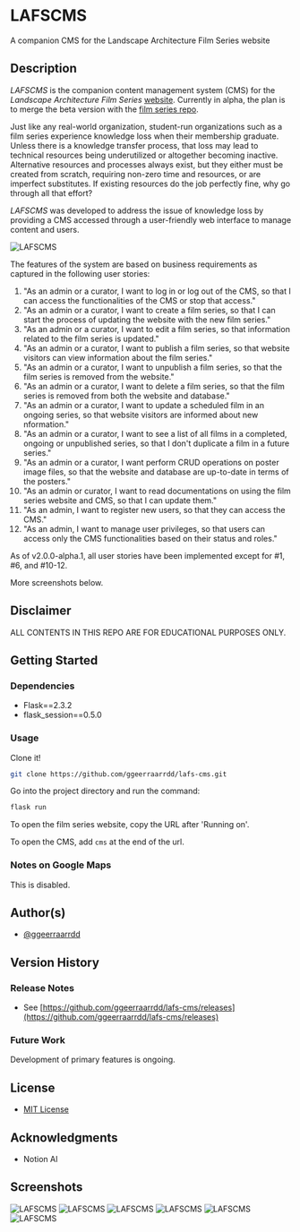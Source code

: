 # LAFSCMS

A companion CMS for the Landscape Architecture Film Series website

## Description

_LAFSCMS_ is the companion content management system (CMS) for the _Landscape Architecture Film Series_ [website](https://l-a-f-s.org/). Currently in alpha, the plan is to merge the beta version with the [film series repo](https://github.com/ggeerraarrdd/film-series).

Just like any real-world organization, student-run organizations such as a film series experience knowledge loss when their membership graduate. Unless there is a knowledge transfer process, that loss may lead to technical resources being underutilized or altogether becoming inactive. Alternative resources and processes always exist, but they either must be created from scratch, requiring non-zero time and resources, or are imperfect substitutes. If existing resources do the job perfectly fine, why go through all that effort?

_LAFSCMS_ was developed to address the issue of knowledge loss by providing a CMS accessed through a user-friendly web interface to manage content and users.

![LAFSCMS](/static/images/lafscms_1.png)

The features of the system are based on business requirements as captured in the following user stories:

1. "As an admin or a curator, I want to log in or log out of the CMS, so that I can access the functionalities of the CMS or stop that access."
2. "As an admin or a curator, I want to create a film series, so that I can start the process of updating the website with the new film series."
3. "As an admin or a curator, I want to edit a film series, so that information related to the film series is updated."
4. "As an admin or a curator, I want to publish a film series, so that website visitors can view information about the film series."
5. "As an admin or a curator, I want to unpublish a film series, so that the film series is removed from the website."
6. "As an admin or a curator, I want to delete a film series, so that the film series is removed from both the website and database."
7. "As an admin or a curator, I want to update a scheduled film in an ongoing series, so that website visitors are informed about new nformation."
8. "As an admin or a curator, I want to see a list of all films in a completed, ongoing or unpublished series, so that I don't duplicate a film in a future series."
9. "As an admin or a curator, I want perform CRUD operations on poster image files, so that the website and database are up-to-date in terms of the posters."
10. "As an admin or curator, I want to read documentations on using the film series website and CMS, so that I can update them."
11. "As an admin, I want to register new users, so that they can access the CMS."
12. "As an admin, I want to manage user privileges, so that users can access only the CMS functionalities based on their status and roles."

As of v2.0.0-alpha.1, all user stories have been implemented except for #1, #6, and #10-12.

More screenshots below.

## Disclaimer

ALL CONTENTS IN THIS REPO ARE FOR EDUCATIONAL PURPOSES ONLY.

## Getting Started

### Dependencies

* Flask==2.3.2
* flask_session==0.5.0

### Usage

Clone it!

```bash
git clone https://github.com/ggeerraarrdd/lafs-cms.git
```

Go into the project directory and run the command:

```bash
flask run
```

To open the film series website, copy the URL after 'Running on'.

To open the CMS, add `cms` at the end of the url.

### Notes on Google Maps

This is disabled.

## Author(s)

* [@ggeerraarrdd](https://github.com/ggeerraarrdd/)

## Version History

### Release Notes

* See [https://github.com/ggeerraarrdd/lafs-cms/releases](https://github.com/ggeerraarrdd/lafs-cms/releases)

### Future Work

Development of primary features is ongoing.

## License

* [MIT License](https://github.com/ggeerraarrdd/large-parks/blob/main/LICENSE)

## Acknowledgments

* Notion AI

## Screenshots

![LAFSCMS](/static/images/lafscms_2.png)
![LAFSCMS](/static/images/lafscms_3.png)
![LAFSCMS](/static/images/lafscms_4.png)
![LAFSCMS](/static/images/lafscms_5.png)
![LAFSCMS](/static/images/lafscms_6.png)
![LAFSCMS](/static/images/lafscms_7.png)
